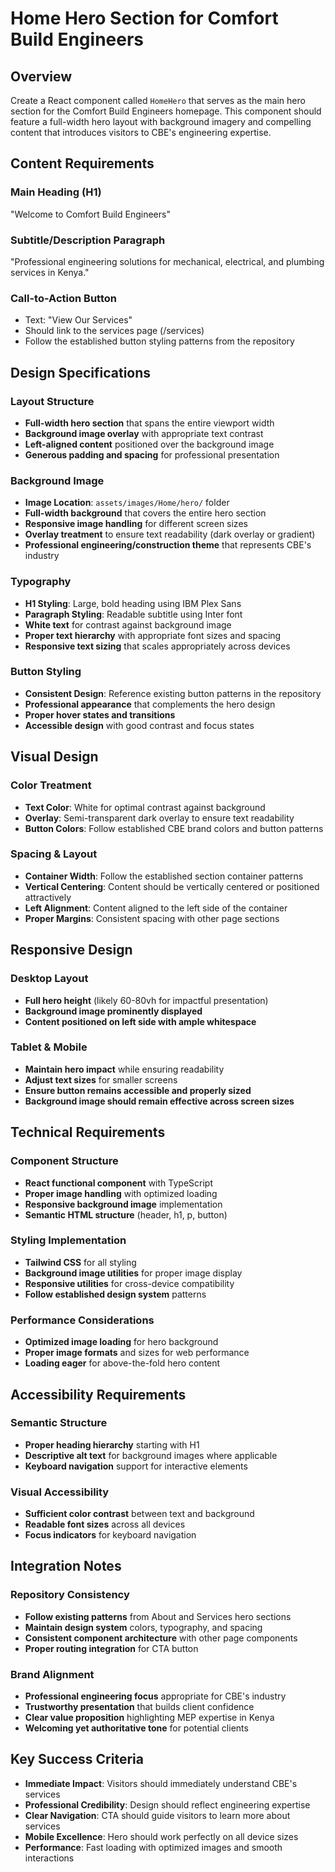 # Home Hero Section for Comfort Build Engineers

## Overview

Create a React component called `HomeHero` that serves as the main hero section for the Comfort Build Engineers homepage. This component should feature a full-width hero layout with background imagery and compelling content that introduces visitors to CBE's engineering expertise.

## Content Requirements

### Main Heading (H1)

"Welcome to Comfort Build Engineers"

### Subtitle/Description Paragraph

"Professional engineering solutions for mechanical, electrical, and plumbing services in Kenya."

### Call-to-Action Button

- Text: "View Our Services"
- Should link to the services page (/services)
- Follow the established button styling patterns from the repository

## Design Specifications

### Layout Structure

- **Full-width hero section** that spans the entire viewport width
- **Background image overlay** with appropriate text contrast
- **Left-aligned content** positioned over the background image
- **Generous padding and spacing** for professional presentation

### Background Image

- **Image Location**: `assets/images/Home/hero/` folder
- **Full-width background** that covers the entire hero section
- **Responsive image handling** for different screen sizes
- **Overlay treatment** to ensure text readability (dark overlay or gradient)
- **Professional engineering/construction theme** that represents CBE's industry

### Typography

- **H1 Styling**: Large, bold heading using IBM Plex Sans
- **Paragraph Styling**: Readable subtitle using Inter font
- **White text** for contrast against background image
- **Proper text hierarchy** with appropriate font sizes and spacing
- **Responsive text sizing** that scales appropriately across devices

### Button Styling

- **Consistent Design**: Reference existing button patterns in the repository
- **Professional appearance** that complements the hero design
- **Proper hover states and transitions**
- **Accessible design** with good contrast and focus states

## Visual Design

### Color Treatment

- **Text Color**: White for optimal contrast against background
- **Overlay**: Semi-transparent dark overlay to ensure text readability
- **Button Colors**: Follow established CBE brand colors and button patterns

### Spacing & Layout

- **Container Width**: Follow the established section container patterns
- **Vertical Centering**: Content should be vertically centered or positioned attractively
- **Left Alignment**: Content aligned to the left side of the container
- **Proper Margins**: Consistent spacing with other page sections

## Responsive Design

### Desktop Layout

- **Full hero height** (likely 60-80vh for impactful presentation)
- **Background image prominently displayed**
- **Content positioned on left side with ample whitespace**

### Tablet & Mobile

- **Maintain hero impact** while ensuring readability
- **Adjust text sizes** for smaller screens
- **Ensure button remains accessible and properly sized**
- **Background image should remain effective across screen sizes**

## Technical Requirements

### Component Structure

- **React functional component** with TypeScript
- **Proper image handling** with optimized loading
- **Responsive background image** implementation
- **Semantic HTML structure** (header, h1, p, button)

### Styling Implementation

- **Tailwind CSS** for all styling
- **Background image utilities** for proper image display
- **Responsive utilities** for cross-device compatibility
- **Follow established design system** patterns

### Performance Considerations

- **Optimized image loading** for hero background
- **Proper image formats** and sizes for web performance
- **Loading eager** for above-the-fold hero content

## Accessibility Requirements

### Semantic Structure

- **Proper heading hierarchy** starting with H1
- **Descriptive alt text** for background images where applicable
- **Keyboard navigation** support for interactive elements

### Visual Accessibility

- **Sufficient color contrast** between text and background
- **Readable font sizes** across all devices
- **Focus indicators** for keyboard navigation

## Integration Notes

### Repository Consistency

- **Follow existing patterns** from About and Services hero sections
- **Maintain design system** colors, typography, and spacing
- **Consistent component architecture** with other page components
- **Proper routing integration** for CTA button

### Brand Alignment

- **Professional engineering focus** appropriate for CBE's industry
- **Trustworthy presentation** that builds client confidence
- **Clear value proposition** highlighting MEP expertise in Kenya
- **Welcoming yet authoritative tone** for potential clients

## Key Success Criteria

- **Immediate Impact**: Visitors should immediately understand CBE's services
- **Professional Credibility**: Design should reflect engineering expertise
- **Clear Navigation**: CTA should guide visitors to learn more about services
- **Mobile Excellence**: Hero should work perfectly on all device sizes
- **Performance**: Fast loading with optimized images and smooth interactions
